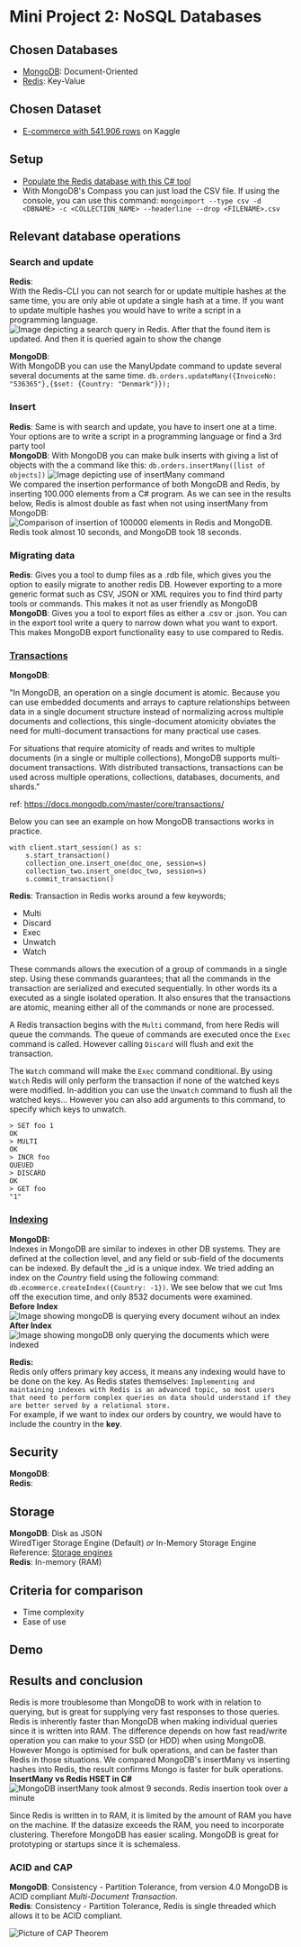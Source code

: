 # Mini Project 2: NoSQL Databases


## Chosen Databases
- [MongoDB](https://docs.mongodb.com/): Document-Oriented  
- [Redis](https://redis.io/documentation): Key-Value  

## Chosen Dataset
- [E-commerce with 541.906 rows](https://www.kaggle.com/carrie1/ecommerce-data/data) on Kaggle

## Setup
- [Populate the Redis database with this C# tool](https://github.com/DBois/RedisPopulator)  
- With MongoDB's Compass you can just load the CSV file. If using the console, you can use this command: `mongoimport --type csv -d <DBNAME> -c <COLLECTION_NAME> --headerline --drop <FILENAME>.csv`  


## Relevant database operations
### Search and update
**Redis**:  
With the Redis-CLI you can not search for or update multiple hashes at the same time, you are only able ot update a single hash at a time. If you want to update multiple hashes you would have to write a script in a programming language.   
![Image depicting a search query in Redis. After that the found item is updated. And then it is queried again to show the change](https://i.imgur.com/SmKsyPh.png)  


**MongoDB**:  
With MongoDB you can use the ManyUpdate command to update several several documents at the same time. `db.orders.updateMany({InvoiceNo: "536365"},{$set: {Country: "Denmark"}});`

### Insert
**Redis**: Same is with search and update, you have to insert one at a time. Your options are to write a script in a programming language or find a 3rd party tool  
**MongoDB**: With MongoDB you can make bulk inserts with giving a list of objects with the a command like this: `db.orders.insertMany([list of objects])`
![Image depicting use of insertMany command](https://i.imgur.com/S8ZRgEZ.png)  
We compared the insertion performance of both MongoDB and Redis, by inserting 100.000 elements from a C# program. As we can see in the results below, Redis is almost double as fast when not using insertMany from MongoDB:  
![Comparison of insertion of 100000 elements in Redis and MongoDB. Redis took almost 10 seconds, and MongoDB took 18 seconds.](https://i.imgur.com/4GtYFXx.png)


### Migrating data
**Redis**: Gives you a tool to dump files as a .rdb file, which gives you the option to easily migrate to another redis DB. However exporting to a more generic format such as CSV, JSON or XML requires you to find third party tools or commands. This makes it not as user friendly as MongoDB   
**MongoDB**: Gives you a tool to export files as either a .csv or .json. You can in the export tool write a query to narrow down what you want to export. This makes MongoDB export functionality easy to use compared to Redis.

### [Transactions](https://redis.io/topics/transactions)
**MongoDB**:

"In MongoDB, an operation on a single document is atomic. Because you can use embedded documents and arrays to capture relationships between data in a single document structure instead of normalizing across multiple documents and collections, this single-document atomicity obviates the need for multi-document transactions for many practical use cases.

For situations that require atomicity of reads and writes to multiple documents (in a single or multiple collections), MongoDB supports multi-document transactions. With distributed transactions, transactions can be used across multiple operations, collections, databases, documents, and shards."

ref: https://docs.mongodb.com/master/core/transactions/

Below you can see an example on how MongoDB transactions works in practice.

```csharp=
with client.start_session() as s:
    s.start_transaction()
    collection_one.insert_one(doc_one, session=s)
    collection_two.insert_one(doc_two, session=s)
    s.commit_transaction()
```

**Redis**: Transaction in Redis works around a few keywords;
- Multi
- Discard
- Exec
- Unwatch
- Watch

These commands allows the execution of a group of commands in a single step. Using these commands guarantees; that all the commands in the transaction are serialized and executed sequentially. In other words its a executed as a single isolated operation. It also ensures that the transactions are atomic, meaning either all of the commands or none are processed.

A Redis transaction begins with the `Multi` command, from here Redis will queue the commands. The queue of commands are executed once the `Exec` command is called. However calling `Discard` will flush and exit the transaction.

The `Watch` command will make the `Exec` command conditional. By using `Watch` Redis will only perform the transaction if none of the watched keys were modified. In-addition you can use the `Unwatch` command to flush all the watched keys... However you can also add arguments to this command, to specify which keys to unwatch. 

```
> SET foo 1
OK
> MULTI
OK
> INCR foo
QUEUED
> DISCARD
OK
> GET foo
"1"
```

### [Indexing](https://redis.io/topics/indexes) 
**MongoDB:**  
Indexes in MongoDB are similar to indexes in other DB systems. They are defined at the collection level, and any field or sub-field of the documents can be indexed. By default the _id is a unique index. We tried adding an index on the *Country* field using the following command: `db.ecommerce.createIndex({Country: -1})`. We see below that we cut 1ms off the execution time, and only 8532 documents were examined.  
**Before Index**
![Image showing mongoDB is querying every document wihout an index](https://i.imgur.com/1IFHoAI.png)  
**After Index**
![Image showing mongoDB only querying the documents which were indexed](https://i.imgur.com/EMfPufX.png)

**Redis:**  
Redis only offers primary key access, it means any indexing would have to be done on the key. As Redis states themselves: `Implementing and maintaining indexes with Redis is an advanced topic, so most users that need to perform complex queries on data should understand if they are better served by a relational store.`  
For example, if we want to index our orders by country, we would have to include the country in the **key**.

## Security

**MongoDB**:  
**Redis**: 


## Storage

**MongoDB**: Disk as JSON  
WiredTiger Storage Engine (Default) _or_  In-Memory Storage Engine  
Reference: [Storage engines](https://docs.mongodb.com/manual/core/storage-engines/)  
**Redis**: In-memory (RAM)

## Criteria for comparison
- Time complexity
- Ease of use

## Demo

## Results and conclusion
Redis is more troublesome than MongoDB to work with in relation to querying, but is great for supplying very fast responses to those queries.
Redis is inherently faster than MongoDB when making individual queries since it is written into RAM. The difference depends on how fast read/write operation you can make to your SSD (or HDD) when using MongoDB. However Mongo is optimised for bulk operations, and can be faster than Redis in those situations. We compared MongoDB's insertMany vs inserting hashes into Redis, the result confirms Mongo is faster for bulk operations.  
**InsertMany vs Redis HSET in C#**  
![MongoDB insertMany took almost 9 seconds. Redis insertion took over a minute](https://i.imgur.com/ugCMXH3.png)


Since Redis is written in to RAM, it is limited by the amount of RAM you have on the machine. If the datasize exceeds the RAM, you need to incorporate clustering.  Therefore MongoDB has easier scaling. 
MongoDB is great for prototyping or startups since it is schemaless. 


### ACID and CAP
**MongoDB**: Consistency - Partition Tolerance, from version 4.0 MongoDB is ACID compliant _Multi-Document Transaction_.   
**Redis**: Consistency - Partition Tolerance, Redis is single threaded which allows it to be ACID compliant.



![Picture of CAP Theorem](https://i.stack.imgur.com/iEC8r.png)